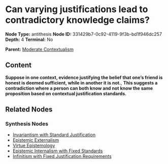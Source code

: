 # Can varying justifications lead to contradictory knowledge claims?

**Node Type:** antithesis
**Node ID:** 331429b7-0c92-4119-9f3b-bd1f946dc257
**Depth:** 4
**Terminal:** No

**Parent:** [Moderate Contextualism](moderate-contextualism-synthesis-f9603b00-ac0c-406b-962a-7886cc0cd2cc.md)

## Content

**Suppose in one context, evidence justifying the belief that one’s friend is honest is deemed sufficient, while in another it is not.**, **This suggests a contradiction where a person can both know and not know the same proposition based on contextual justification standards.**

## Related Nodes

### Synthesis Nodes

- [Invariantism with Standard Justification](invariantism-with-standard-justification-synthesis-d92b222d-85ed-4bc0-b9d6-8628b7d889e6.md)
- [Epistemic Externalism](epistemic-externalism-synthesis-c81bcbf0-9ed5-48c3-9104-ef01de2147a2.md)
- [Virtue Epistemology](virtue-epistemology-synthesis-76c0fd10-c851-4d7f-9026-55ccb0e770d1.md)
- [Epistemic Internalism with Fixed Standards](epistemic-internalism-with-fixed-standards-synthesis-4f0e54eb-1854-4bea-925b-74d70fb7ae83.md)
- [Infinitism with Fixed Justification Requirements](infinitism-with-fixed-justification-requirements-synthesis-da45e0c8-f051-4154-9d6f-e19ef60b6c6b.md)
